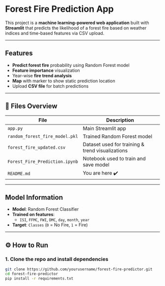 # Forest Fire Prediction App

This project is a **machine learning-powered web application** built with **Streamlit** that predicts the likelihood of a forest fire based on weather indices and time-based features via CSV upload.

---

##  Features

-  **Predict forest fire** probability using Random Forest model  
-  **Feature importance** visualization   
-  Year-wise **fire trend analysis**  
-  **Map** with marker to show static prediction location  
-  Upload **CSV file** for batch predictions  

---

## 📁 Files Overview

| File | Description |
|------|-------------|
| `app.py` | Main Streamlit app |
| `random_forest_fire_model.pkl` | Trained Random Forest model |
| `forest_fire_updated.csv` | Dataset used for training & trend visualizations |
| `Forest_Fire_Prediction.ipynb` | Notebook used to train and save model |
| `README.md` | You are here ✔️ |

---

##  Model Information

- **Model**: Random Forest Classifier  
- **Trained on features**:
  - `ISI`, `FFMC`, `FWI`, `DMC`, `day`, `month`, `year`
- **Target**: `Classes` (`0` = No Fire, `1` = Fire)

---

## ⚙️ How to Run

### 1. Clone the repo and install dependencies

```bash
git clone https://github.com/yourusername/forest-fire-predictor.git
cd forest-fire-predictor
pip install -r requirements.txt
